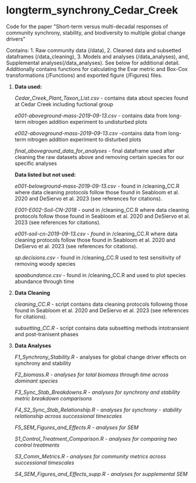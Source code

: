 
# longterm_synchrony_Cedar_Creek

Code for the paper "Short-term versus multi-decadal responses of
community synchrony, stability, and biodiversity to multiple global
change drivers"

Contains: 1. Raw community data (/data), 2. Cleaned data and subsetted
dataframes (/data_cleaning), 3. Models and analyses (/data_analyses),
and, Supplemental analyses(/data_analyses). See below for additional
detail. Additionally contains functions for calculating the Evar metric
and Box-Cox transformations (/Functions) and exported figure (/Figures) files.

1.  **Data used:**

    *Cedar_Creek_Plant_Taxon_List.csv* - contains data about species
    found at Cedar Creek including fuctional group

    *e001-aboveground-mass-2019-09-13.csv* - contains data from
    long-term nitrogen addition experiment to undisturbed plots

    *e002-aboveground-mass-2019-09-13.csv* -contains data from long-term
    nitrogen addition experiment to disturbed plots

    *final_aboveground_data_for_analyses* - final dataframe used after cleaning the raw
    datasets above and removing certain species for our specific analyses

    **Data listed but not used:**

    *e001-belowground-mass-2019-09-13.csv -* found in /cleaning_CC.R
    where data cleaning protocols follow those found in Seabloom et al.
    2020 and DeSiervo et al. 2023 (see references for citations).

    *E001-E002-Soil-CN-2018 -* ound in /cleaning_CC.R where data
    cleaning protocols follow those found in Seabloom et al. 2020 and
    DeSiervo et al. 2023 (see references for citations).

    *e001-soil-cn-2019-09-13.csv - f*ound in /cleaning_CC.R where data
    cleaning protocols follow those found in Seabloom et al. 2020 and
    DeSiervo et al. 2023 (see references for citations).

    *sp.decisions.csv -* found in /cleaning_CC.R used to test
    sensitivity of removing woody species

    *spaabundance.csv -* found in /cleaning_CC.R and used to plot species abundance through time

2.  **Data Cleaning**

    *cleaning_CC.R* - script contains data cleaning protocols following
    those found in Seabloom et al. 2020 and DeSiervo et al. 2023 (see
    references for citations).

    *subsetting_CC.R* - script contains data subsetting methods
    intotransient and post-tranisent phases


3.  **Data Analyses**

    *F1_Synchrony_Stability.R* - analyses for global change driver effects on
    synchrony and stability

    *F2_biomass.R - analyses for total biomass through time across
    dominant species*

    *F3_Sync_Stab_Breakdowns.R - analyses for synchrony and stability metric
    breakdown comparisons*

    *F4_S2_Sync_Stab_Relationship.R - analyses for synchrony - stability
    relationship across successional timescales*

    *F5_SEM_Figures_and_Effects.R - analyses for SEM*

    *S1_Control_Treatment_Comparison.R - analyses for comparing two
    control treatments*

    *S3_Comm_Metrics.R - analyses for community metrics across
    successional timescales*

    *S4_SEM_Figures_and_Effects_supp.R - analyses for supplemental SEM*
